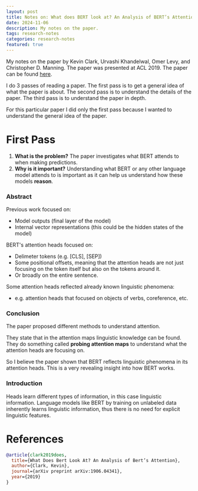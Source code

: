 ```yaml
---
layout: post
title: Notes on: What does BERT look at? An Analysis of BERT’s Attention (ACL 2019)
date: 2024-11-06
description: My notes on the paper.
tags: research-notes
categories: research-notes
featured: true
---
```


My notes on the paper by Kevin Clark, Urvashi Khandelwal, Omer Levy, and Christopher D. Manning. The paper was presented at ACL 2019. The paper can be found [here](https://arxiv.org/abs/1906.04341).

I do 3 passes of reading a paper. The first pass is to get a general idea of what the paper is about. The second pass is to understand the details of the paper. The third pass is to understand the paper in depth.

For this particular paper I did only the first pass because I wanted to understand the general idea of the paper.

# First Pass

1. **What is the problem?** The paper investigates what BERT attends to when making predictions.
2. **Why is it important?** Understanding what BERT or any other language model attends to is important as it can help us understand how these models **reason**.

### Abstract
Previous work focused on:
- Model outputs (final layer of the model)
- Internal vector representations (this could be the hidden states of the model)

BERT's attention heads focused on:
- Delimeter tokens (e.g. [CLS], [SEP])
- Some positional offsets, meaning that the attention heads are not just focusing on the token itself but also on the tokens around it.
- Or broadly on the entire sentence.

Some attention heads reflected already known linguistic phenomena:
- e.g. attention heads that focused on objects of verbs, coreference, etc.

### Conclusion
The paper proposed different methods to understand attention.

They state that in the attention maps linguistic knowledge can be found. They do something called **probing attention maps** to understand what the attention heads are focusing on.

So I believe the paper shown that BERT reflects linguistic phenomena in its attention heads. This is a very revealing insight into how BERT works.

### Introduction
Heads learn different types of information, in this case linguistic information. Language models like BERT by training on unlabeled data inherently learns linguistic information, thus there is no need for explicit linguistic features.

# References
```bibtex
@article{clark2019does,
  title={What Does Bert Look At? An Analysis of Bert’s Attention},
  author={Clark, Kevin},
  journal={arXiv preprint arXiv:1906.04341},
  year={2019}
}
```